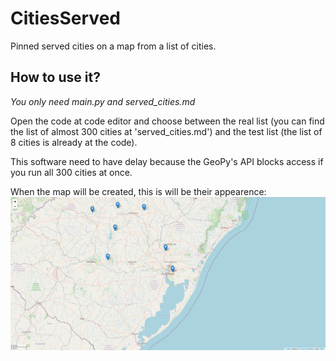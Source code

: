 # CitiesServed
Pinned served cities on a map from a list of cities.

## How to use it?
*You only need main.py and served_cities.md*

Open the code at code editor and choose between the real list (you can find the list of almost 300 cities at 'served_cities.md') and the test list (the list of 8 cities is already at the code).

This software need to have delay because the GeoPy's API blocks access if you run all 300 cities at once.

When the map will be created, this is will be their appearence:
![Served Cities](https://raw.githubusercontent.com/cesar-rolli/CitiesServed/main/served_cities.png)
